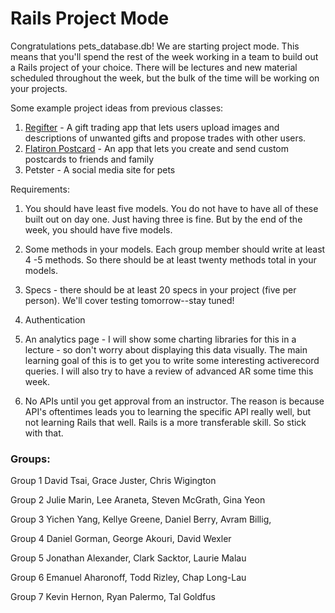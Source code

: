 # Rails Project Mode

Congratulations pets_database.db! We are starting project mode. This means that you'll spend the rest of the week working in a team to build out a Rails project of your choice. There will be lectures and new material scheduled throughout the week, but the bulk of the time will be working on your projects.


Some example project ideas from previous classes:

1. [Regifter](http://regifter.herokuapp.com/) - A gift trading app that lets users upload images and descriptions of unwanted gifts and propose trades with other users.
2. [Flatiron Postcard](http://www.flatironpostcard.com/) - An app that lets you create and send custom postcards to friends and family
3. Petster - A social media site for pets


Requirements:

1. You should have least five models. You do not have to have all of these built out on day one. Just having three is fine.  But by the end of the week, you should have five models.

2. Some methods in your models. Each group member should write at least 4 -5 methods. So there should be at least twenty methods total in your models.

3. Specs - there should be at least 20 specs in your project (five per person). We'll cover testing tomorrow--stay tuned!

4. Authentication

5. An analytics page - I will show some charting libraries for this in a lecture - so don't worry about displaying this data visually.  The main learning goal of this is to get you to write some interesting activerecord queries.  I will also try to have a review of advanced AR some time this week.

6. No APIs until you get approval from an instructor.  The reason is because API's oftentimes leads you to learning the specific API really well, but not learning Rails that well.  Rails is a more transferable skill.  So stick with that. 



### Groups:



Group 1
David Tsai,
Grace Juster,
Chris Wigington


Group 2
Julie Marin,
Lee Araneta,
Steven McGrath,
Gina Yeon


Group 3
Yichen Yang,
Kellye Greene,
Daniel Berry,
Avram Billig,


Group 4
Daniel Gorman,
George Akouri,
David Wexler


Group 5
Jonathan Alexander,
Clark Sacktor,
Laurie Malau 


Group 6
Emanuel Aharonoff,
Todd Rizley,
Chap Long-Lau


Group 7
Kevin Hernon,
Ryan Palermo,
Tal Goldfus


